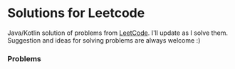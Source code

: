 # Solutions for Leetcode 

Java/Kotlin solution of problems from [LeetCode](https://leetcode.com/).
I'll update as I solve them. Suggestion and ideas for solving problems are always welcome :) 

### Problems
